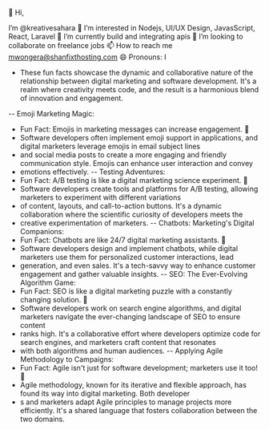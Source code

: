 👋 Hi,
  
I’m @kreativesahara
👀 I’m interested in Nodejs, UI/UX Design, JavasScript, React, Laravel
🌱 I’m currently build and integrating apis
💞️ I’m looking to collaborate on freelance jobs
📫 How to reach me mwongera@shanfixthosting.com
😄 Pronouns: I
  
- These fun facts showcase the dynamic and collaborative nature of the relationship between digital marketing and software development.
 It's a realm where creativity meets code, and the result is a harmonious blend of innovation and engagement.
  
-- Emoji Marketing Magic:
   - Fun Fact: Emojis in marketing messages can increase engagement. 🚀
   - Software developers often implement emoji support in applications, and digital marketers leverage emojis in email subject lines
   - and social media posts to create a more engaging and friendly communication style. Emojis can enhance user interaction and convey
   - emotions effectively.
-- Testing Adventures:
   - Fun Fact: A/B testing is like a digital marketing science experiment. 🧪
   - Software developers create tools and platforms for A/B testing, allowing marketers to experiment with different variations
   - of content, layouts, and call-to-action buttons. It's a dynamic collaboration where the scientific curiosity of developers meets the
   -  creative experimentation of marketers.
-- Chatbots: Marketing's Digital Companions:
   - Fun Fact: Chatbots are like 24/7 digital marketing assistants. 🤖
   - Software developers design and implement chatbots, while digital marketers use them for personalized customer interactions, lead
   -  generation, and even sales. It's a tech-savvy way to enhance customer engagement and gather valuable insights.
-- SEO: The Ever-Evolving Algorithm Game:
   - Fun Fact: SEO is like a digital marketing puzzle with a constantly changing solution. 🧩
   - Software developers work on search engine algorithms, and digital marketers navigate the ever-changing landscape of SEO to ensure content
   -  ranks high. It's a collaborative effort where developers optimize code for search engines, and marketers craft content that resonates
   -  with both algorithms and human audiences.
-- Applying Agile Methodology to Campaigns:
   - Fun Fact: Agile isn't just for software development; marketers use it too! 🔄
   - Agile methodology, known for its iterative and flexible approach, has found its way into digital marketing. Both developer
   - s and marketers adapt Agile principles to manage projects more efficiently. It's a shared language that fosters collaboration between the two domains.
<!---
kreativesahara/kreativesahara is a ✨ special ✨ repository because its `README.md` (this file) appears on your GitHub profile.
You can click the Preview link to take a look at your changes.
--->
